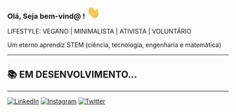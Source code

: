 ### Olá,  Seja bem-vind@  !  <img src="https://raw.githubusercontent.com/LeonardoDSSilva/LeonardoDSSilva/master/sources/wave.gif" width="30px">
LIFESTYLE: VEGANO | MINIMALISTA | ATIVISTA | VOLUNTÁRIO

Um eterno aprendiz STEM (ciência, tecnologia, engenharia e matemática)



---

## 📚 EM DESENVOLVIMENTO...

<!--

Estudar é vida ❤️

Vivo em constantes estudos para sempre poder me atualizar nas principais tecnologias do mercado.

-->

---

<div>

[![LinkedIn](https://img.shields.io/badge/LinkedIn-0077B5?style=for-the-badge&logo=linkedin&logoColor=white
)](https://www.linkedin.com/in/leonardodssilva/)
[![Instagram](https://img.shields.io/badge/Instagram-E4405F?style=for-the-badge&logo=instagram&logoColor=white
)](https://www.instagram.com/leonardodss1)
[![Twitter](https://img.shields.io/badge/Twitter-1DA1F2?style=for-the-badge&logo=twitter&logoColor=white)](https://twitter.com/LeonardoDSSilva)  
  
</div>

<!--[![LeonardoDSSilva#2633](https://img.shields.io/badge/Discord-7289DA?style=for-the-badge&logo=discord&logoColor=white)] ()

-->



<!--
**LeonardoDSSilva/LeonardoDSSilva** is a ✨ _special_ ✨ repository because its `README.md` (this file) appears on your GitHub profile.

Here are some ideas to get you started:

Meu nome é **Leonardo Silva**, tenho **25 anos**, e sou 

- 🔭 I’m currently working on ...
- 🌱 I’m currently learning ...
- 👯 I’m looking to collaborate on ...
- 🤔 I’m looking for help with ...
- 💬 Ask me about ...
- 📫 How to reach me: ...
- 😄 Pronouns: ...
- ⚡ Fun fact: ...

https://dev.to/envoy_/150-badges-for-github-pnk
https://opensourcelibs.com/lib/badges-for-github
-->

